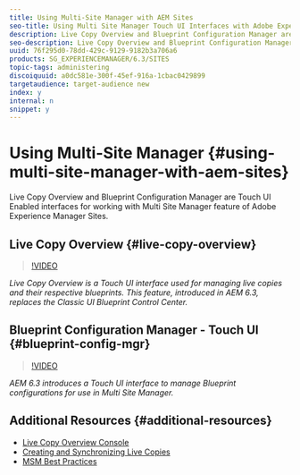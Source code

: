 ```yaml
---
title: Using Multi-Site Manager with AEM Sites
seo-title: Using Multi Site Manager Touch UI Interfaces with Adobe Experience Manager
description: Live Copy Overview and Blueprint Configuration Manager are Touch UI Enabled interfaces for working with Multi Site Manager.
seo-description: Live Copy Overview and Blueprint Configuration Manager are Touch UI Enabled interfaces for working with Multi Site Manager with Adobe Experience Manager.
uuid: 76f295d0-78dd-429c-9129-9182b3a706a6
products: SG_EXPERIENCEMANAGER/6.3/SITES
topic-tags: administering
discoiquuid: a0dc581e-300f-45ef-916a-1cbac0429899
targetaudience: target-audience new
index: y
internal: n
snippet: y
---
```


# Using Multi-Site Manager {#using-multi-site-manager-with-aem-sites}

 Live Copy Overview and Blueprint Configuration Manager are Touch UI Enabled interfaces for working with Multi Site Manager feature of Adobe Experience Manager Sites.

## Live Copy Overview {#live-copy-overview}

>[!VIDEO](https://video.tv.adobe.com/v/17054/?quality=9)

*Live Copy Overview is a Touch UI interface used for managing live copies and their respective blueprints. This feature, introduced in AEM 6.3, replaces the Classic UI Blueprint Control Center.*

## Blueprint Configuration Manager - Touch UI {#blueprint-config-mgr}

>[!VIDEO](https://video.tv.adobe.com/v/17056/?quality=9)

*AEM 6.3 introduces a Touch UI interface to manage Blueprint configurations for use in Multi Site Manager.*

## Additional Resources {#additional-resources}

* [Live Copy Overview Console](https://helpx.adobe.com/experience-manager/6-5/sites/administering/using/msm-livecopy-overview.html)
* [Creating and Synchronizing Live Copies](https://helpx.adobe.com/experience-manager/6-5/sites/administering/using/msm-livecopy.html)
* [MSM Best Practices](https://helpx.adobe.com/experience-manager/6-5/sites/administering/using/msm-best-practices.html)
